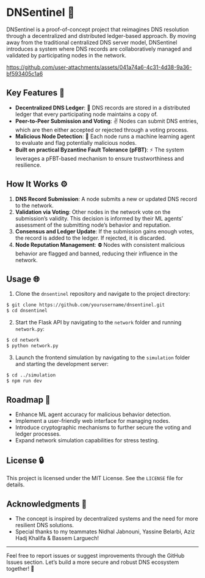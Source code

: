 # DNSentinel 🔮

DNSentinel is a proof-of-concept project that reimagines DNS resolution through a decentralized and distributed ledger-based approach. By moving away from the traditional centralized DNS server model, DNSentinel introduces a system where DNS records are collaboratively managed and validated by participating nodes in the network.

https://github.com/user-attachments/assets/041a74a6-4c31-4d38-9a36-bf593405c1a6

## Key Features 🔗

- **Decentralized DNS Ledger**: 🔋 DNS records are stored in a distributed ledger that every participating node maintains a copy of.
- **Peer-to-Peer Submission and Voting**: ✌️ Nodes can submit DNS entries, which are then either accepted or rejected through a voting process.
- **Malicious Node Detection**: 🤖 Each node runs a machine learning agent to evaluate and flag potentially malicious nodes.
- **Built on practical Byzantine Fault Tolerance (pFBT)**: ⚡️ The system leverages a pFBT-based mechanism to ensure trustworthiness and resilience.

## How It Works ⚙️

1. **DNS Record Submission**: A node submits a new or updated DNS record to the network.
2. **Validation via Voting**: Other nodes in the network vote on the submission’s validity. This decision is informed by their ML agents’ assessment of the submitting node’s behavior and reputation.
3. **Consensus and Ledger Update**: If the submission gains enough votes, the record is added to the ledger. If rejected, it is discarded.
4. **Node Reputation Management**: ⛔️ Nodes with consistent malicious behavior are flagged and banned, reducing their influence in the network.

## Usage 🌐

1. Clone the `dnsentinel` repository and navigate to the project directory:
```bash
$ git clone https://github.com/yourusername/dnsentinel.git
$ cd dnsentinel
```

2. Start the Flask API by navigating to the `network` folder and running `network.py`:
```bash
$ cd network
$ python network.py
```

3. Launch the frontend simulation by navigating to the `simulation` folder and starting the development server:
```bash
$ cd ../simulation
$ npm run dev
```

## Roadmap 🔄

- Enhance ML agent accuracy for malicious behavior detection.
- Implement a user-friendly web interface for managing nodes.
- Introduce cryptographic mechanisms to further secure the voting and ledger processes.
- Expand network simulation capabilities for stress testing.

## License 🔒

This project is licensed under the MIT License. See the `LICENSE` file for details.

## Acknowledgments 🎉

- The concept is inspired by decentralized systems and the need for more resilient DNS solutions.
- Special thanks to my teammates Nidhal Jabnouni, Yassine Belarbi, Aziz Hadj Khalifa & Bassem Larguech!

---

Feel free to report issues or suggest improvements through the GitHub Issues section. Let’s build a more secure and robust DNS ecosystem together! 🚀

